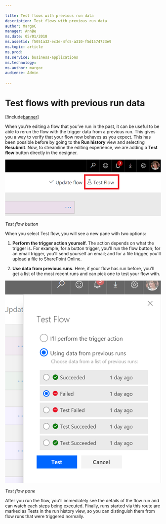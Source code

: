 ```yaml
---

title: Test flows with previous run data
description: Test flows with previous run data
author: MargoC
manager: AnnBe
ms.date: 05/01/2018
ms.assetid: f5051a32-ec3e-4fc5-a310-f5d1574723e9
ms.topic: article
ms.prod: 
ms.service: business-applications
ms.technology: 
ms.author: margoc
audience: Admin

---
```

#  Test flows with previous run data




[!include[banner](../../includes/banner.md)]

When you’re editing a flow that you’ve run in the past, it can be useful to be
able to rerun the flow with the trigger data from a previous run. This gives you
a way to verify that your flow now behaves as you expect. This has been possible
before by going to the **Run history** view and selecting **Resubmit**. Now, to
streamline the editing experience, we are adding a **Test flow** button directly
in the designer.

![Test flow button](media/test-flows-previous-run-data-1.png "Test flow button")
<!-- Picture 1 -->


*Test flow button*

When you select Test flow, you will see a new pane with two options:

1.  **Perform the trigger action yourself.** The action depends on what the
    trigger is. For example, for a button trigger, you'll run the flow button;
    for an email trigger, you'll send yourself an email; and for a file trigger,
    you'll upload a file to SharePoint Online.

2.  **Use data from previous runs.** Here, if your flow has run before, you'll
    get a list of the most recent runs and can pick one to test your flow with.

![Test flow pane](media/test-flows-previous-run-data-2.png "Test flow pane")
<!-- Picture 2 -->


*Test flow pane*

After you run the flow, you'll immediately see the details of the flow run and
can watch each steps being executed. Finally, runs started via this route are
marked as Tests in the run history view, so you can distinguish them from flow
runs that were triggered normally.
